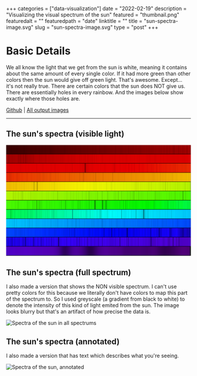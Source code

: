 +++
categories = ["data-visualization"]
date = "2022-02-19"
description = "Visualizing the visual spectrum of the sun"
featured = "thumbnail.png"
featuredalt = ""
featuredpath = "date"
linktitle = ""
title = "sun-spectra-image.svg"
slug = "sun-spectra-image.svg"
type = "post"
+++

# Basic Details

We all know the light that we get from the sun is white, meaning it contains about the same amount of every single color. If it had more green than other colors then the sun would give off green light. That's awesome. Except... it's not really true. There are certain colors that the sun does NOT give us. There are essentially holes in every rainbow. And the images below show exactly where those holes are.

[Github](https://github.com/sudorandom/sun-fingerprint) | [All output images](https://github.com/sudorandom/sun-fingerprint/tree/main/output)

-------
## The sun's spectra (visible light)
![Spectra of the sun in visible spectrum](visible.svg "The Sun")

## The sun's spectra (full spectrum)
I also made a version that shows the NON visible spectrum. I can't use pretty colors for this because we literally don't have colors to map this part of the spectrum to. So I used greyscale (a gradient from black to white) to denote the intensity of this kind of light emited from the sun. The image looks blurry but that's an artifact of how precise the data is.

![Spectra of the sun in all spectrums](non-visible.svg "The Sun")


## The sun's spectra (annotated)

I also made a version that has text which describes what you're seeing.

![Spectra of the sun, annotated](annotated.svg "The Sun")
